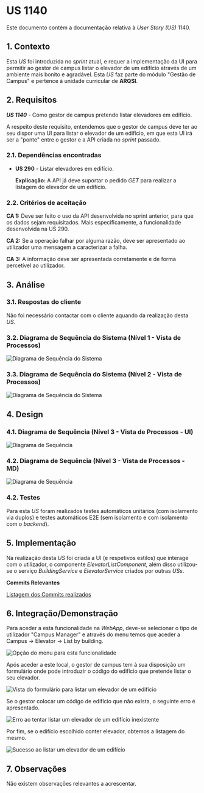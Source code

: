 # US 1140

Este documento contém a documentação relativa à *User Story (US)* 1140.

## 1. Contexto

Esta *US* foi introduzida no *sprint* atual, e requer a implementação da UI para permitir ao gestor de campus listar o 
elevador de um edifício através de um ambiente mais bonito e agradável.
Esta *US* faz parte do módulo "Gestão de Campus" e pertence à unidade curricular de **ARQSI**.

## 2. Requisitos

***US 1140*** - Como gestor de campus pretendo listar elevadores em edifício.

A respeito deste requisito, entendemos que o gestor de campus deve ter ao seu dispor uma UI para listar o elevador de um 
edifício, em que esta UI irá ser a "ponte" entre o gestor e a API criada no *sprint* passado.

### 2.1. Dependências encontradas

- **US 290** - Listar elevadores em edifício.

	**Explicação:** A API já deve suportar o pedido *GET* para realizar a listagem do elevador de um edifício.

### 2.2. Critérios de aceitação

**CA 1:** Deve ser feito o uso da API desenvolvida no sprint anterior, para que os dados sejam requisitados. Mais específicamente, a funcionalidade desenvolvida na US 290.

**CA 2:** Se a operação falhar por alguma razão, deve ser apresentado ao utilizador uma mensagem a caracterizar a falha.

**CA 3:** A informação deve ser apresentada corretamente e de forma percetível ao utilizador.

## 3. Análise

### 3.1. Respostas do cliente

Não foi necessário contactar com o cliente aquando da realização desta *US*.

### 3.2. Diagrama de Sequência do Sistema (Nível 1 - Vista de Processos)

![Diagrama de Sequência do Sistema](IMG/system-sequence-diagram-level-1.svg)

### 3.3. Diagrama de Sequência do Sistema (Nível 2 - Vista de Processos)

![Diagrama de Sequência do Sistema](IMG/system-sequence-diagram-level-2.svg)

## 4. Design

### 4.1. Diagrama de Sequência (Nível 3 - Vista de Processos - UI)

![Diagrama de Sequência](IMG/sequence-diagram-UI-level-3.svg)

### 4.2. Diagrama de Sequência (Nível 3 - Vista de Processos - MD)

![Diagrama de Sequência](IMG/sequence-diagram-MD-level-3.svg)

### 4.2. Testes

Para esta *US* foram realizados testes automáticos unitários (com isolamento via duplos) e testes automáticos E2E (sem
isolamento e com isolamento com o *backend*).

## 5. Implementação

Na realização desta *US* foi criada a UI (e respetivos estilos) que interage com o utilizador, o componente *ElevatorListComponent*,
além disso utilizou-se o serviço *BuildingService* e *ElevatorService* criados por outras *USs*.

**Commits Relevantes**

[Listagem dos Commits realizados](https://1191296gg.atlassian.net/browse/S50-14)

## 6. Integração/Demonstração

Para aceder a esta funcionalidade na *WebApp*, deve-se selecionar o tipo de utilizador "Campus Manager" e através do menu
temos que aceder a Campus -> Elevator -> List by building.

![Opção do menu para esta funcionalidade](IMG/menu_option.png)

Após aceder a este local, o gestor de campus tem à sua disposição um formulário onde pode introduzir o código do edifício
que pretende listar o seu elevador.

![Vista do formulário para listar um elevador de um edifício](IMG/initial_view.png)

Se o gestor colocar um código de edifício que não exista, o seguinte erro é apresentado.

![Erro ao tentar listar um elevador de um edifício inexistente](IMG/building_error.png)

Por fim, se o edifício escolhido conter elevador, obtemos a listagem do mesmo.

![Sucesso ao listar um elevador de um edifício](IMG/successful_create.png)

## 7. Observações

Não existem observações relevantes a acrescentar.
